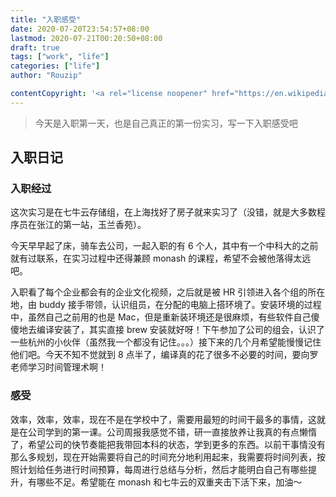 ```yaml
---
title: "入职感受"
date: 2020-07-20T23:54:57+08:00
lastmod: 2020-07-21T00:20:50+08:00
draft: true
tags: ["work", "life"]
categories: ["life"]
author: "Rouzip"

contentCopyright: '<a rel="license noopener" href="https://en.wikipedia.org/wiki/Wikipedia:Text_of_Creative_Commons_Attribution-ShareAlike_3.0_Unported_License" target="_blank">Creative Commons Attribution-ShareAlike License</a>'
---
```


> 今天是入职第一天，也是自己真正的第一份实习，写一下入职感受吧

<!--more-->

## 入职日记

### 入职经过

这次实习是在七牛云存储组，在上海找好了房子就来实习了（没错，就是大多数程序员在张江的第一站，玉兰香苑）。

今天早早起了床，骑车去公司，一起入职的有 6 个人，其中有一个中科大的之前就有过联系，在实习过程中还得兼顾 monash 的课程，希望不会被他落得太远吧。

入职看了每个企业都会有的企业文化视频，之后就是被 HR 引领进入各个组的所在地，由 buddy 接手带领，认识组员，在分配的电脑上搭环境了。安装环境的过程中，虽然自己之前用的也是 Mac，但是重新装环境还是很麻烦，有些软件自己傻傻地去编译安装了，其实直接 brew 安装就好呀！下午参加了公司的组会，认识了一些杭州的小伙伴（虽然我一个都没有记住。。。）接下来的几个月希望能慢慢记住他们吧。今天不知不觉就到 8 点半了，编译真的花了很多不必要的时间，要向罗老师学习时间管理术啊！

### 感受

效率，效率，效率，现在不是在学校中了，需要用最短的时间干最多的事情，这就是在公司学到的第一课。公司周报我感觉不错，研一直接放养让我真的有点懒惰了，希望公司的快节奏能把我带回本科的状态，学到更多的东西。以前干事情没有那么多规划，现在开始需要将自己的时间充分地利用起来，我需要将时间列表，按照计划给任务进行时间预算，每周进行总结与分析，然后才能明白自己有哪些提升，有哪些不足。希望能在 monash 和七牛云的双重夹击下活下来，加油～
